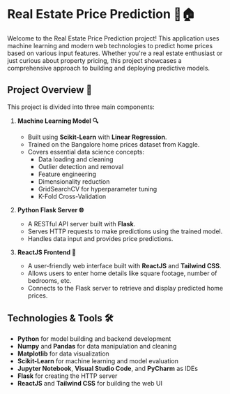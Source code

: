 
# Real Estate Price Prediction 🌟🏠

Welcome to the Real Estate Price Prediction project! This application uses machine learning and modern web technologies to predict home prices based on various input features. Whether you're a real estate enthusiast or just curious about property pricing, this project showcases a comprehensive approach to building and deploying predictive models.

## Project Overview 🚀

This project is divided into three main components:

1. **Machine Learning Model 🔍**
   - Built using **Scikit-Learn** with **Linear Regression**.
   - Trained on the Bangalore home prices dataset from Kaggle.
   - Covers essential data science concepts:
     - Data loading and cleaning
     - Outlier detection and removal
     - Feature engineering
     - Dimensionality reduction
     - GridSearchCV for hyperparameter tuning
     - K-Fold Cross-Validation

2. **Python Flask Server 🌐**
   - A RESTful API server built with **Flask**.
   - Serves HTTP requests to make predictions using the trained model.
   - Handles data input and provides price predictions.

3. **ReactJS Frontend 🎨**
   - A user-friendly web interface built with **ReactJS** and **Tailwind CSS**.
   - Allows users to enter home details like square footage, number of bedrooms, etc.
   - Connects to the Flask server to retrieve and display predicted home prices.

## Technologies & Tools 🛠️

- **Python** for model building and backend development
- **Numpy** and **Pandas** for data manipulation and cleaning
- **Matplotlib** for data visualization
- **Scikit-Learn** for machine learning and model evaluation
- **Jupyter Notebook**, **Visual Studio Code**, and **PyCharm** as IDEs
- **Flask** for creating the HTTP server
- **ReactJS** and **Tailwind CSS** for building the web UI



